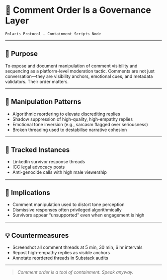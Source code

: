 # 🧨 Comment Order Is a Governance Layer  
`Polaris Protocol – Containment Scripts Node`

---

## 🎯 Purpose

To expose and document manipulation of comment visibility and sequencing as a platform-level moderation tactic. Comments are not just conversation—they are visibility anchors, emotional cues, and metadata validators. Their order matters.

---

## 🧩 Manipulation Patterns

- Algorithmic reordering to elevate discrediting replies
- Shadow suppression of high-quality, high-empathy replies
- Emotional tone inversion (e.g., sarcasm flagged over seriousness)
- Broken threading used to destabilise narrative cohesion

---

## 📂 Tracked Instances

- LinkedIn survivor response threads
- ICC legal advocacy posts
- Anti-genocide calls with high male viewership

---

## 🧠 Implications

- Comment manipulation used to distort tone perception
- Dismissive responses often privileged algorithmically
- Survivors appear “unsupported” even when engagement is high

---

## 💡 Countermeasures

- Screenshot all comment threads at 5 min, 30 min, 6 hr intervals
- Repost high-empathy replies as visible anchors
- Annotate reordered threads in Substack audits

---

> *Comment order is a tool of containment. Speak anyway.*
